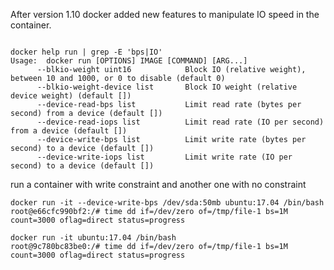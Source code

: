 After version 1.10 docker added new features to manipulate IO speed in the container.
```

docker help run | grep -E 'bps|IO'
Usage:	docker run [OPTIONS] IMAGE [COMMAND] [ARG...]
      --blkio-weight uint16            Block IO (relative weight), between 10 and 1000, or 0 to disable (default 0)
      --blkio-weight-device list       Block IO weight (relative device weight) (default [])
      --device-read-bps list           Limit read rate (bytes per second) from a device (default [])
      --device-read-iops list          Limit read rate (IO per second) from a device (default [])
      --device-write-bps list          Limit write rate (bytes per second) to a device (default [])
      --device-write-iops list         Limit write rate (IO per second) to a device (default [])

```

run a container with write constraint and another one with no constraint
```
docker run -it --device-write-bps /dev/sda:50mb ubuntu:17.04 /bin/bash
root@e66cfc990bf2:/# time dd if=/dev/zero of=/tmp/file-1 bs=1M count=3000 oflag=direct status=progress

```

```
docker run -it ubuntu:17.04 /bin/bash
root@9c780bc83be0:/# time dd if=/dev/zero of=/tmp/file-1 bs=1M count=3000 oflag=direct status=progress

```

